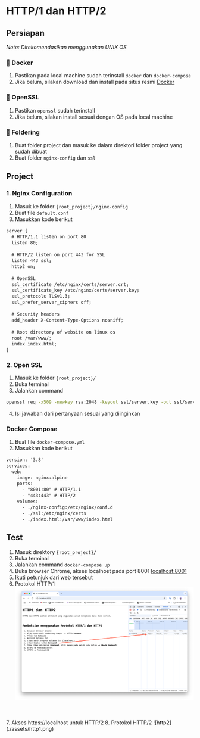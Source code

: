 # HTTP/1 dan HTTP/2

## Persiapan
_Note: Direkomendasikan menggunakan UNIX OS_

### 🚀 Docker
1. Pastikan pada local machine sudah terinstall `docker` dan `docker-compose`
2. Jika belum, silakan download dan install pada situs resmi [Docker](https://www.docker.com/)

### 🔐 OpenSSL
1. Pastikan `openssl` sudah terinstall
2. Jika belum, silakan install sesuai dengan OS pada local machine

### 📂 Foldering
1. Buat folder project dan masuk ke dalam direktori folder project yang sudah dibuat
2. Buat folder `nginx-config` dan `ssl`

## Project

### 1. Nginx Configuration
1. Masuk ke folder `{root_project}/nginx-config`
2. Buat file `default.conf`
3. Masukkan kode berikut
```nginx
server {
  # HTTP/1.1 listen on port 80
  listen 80;

  # HTTP/2 listen on port 443 for SSL
  listen 443 ssl;
  http2 on;

  # OpenSSL
  ssl_certificate /etc/nginx/certs/server.crt;
  ssl_certificate_key /etc/nginx/certs/server.key;
  ssl_protocols TLSv1.3;
  ssl_prefer_server_ciphers off;

  # Security headers
  add_header X-Content-Type-Options nosniff;

  # Root directory of website on linux os
  root /var/www/;
  index index.html;
}

```

### 2. Open SSL
1. Masuk ke folder `{root_project}/`
2. Buka terminal
3. Jalankan command
```zsh
openssl req -x509 -newkey rsa:2048 -keyout ssl/server.key -out ssl/server.crt -days 365 -nodes
```
4. Isi jawaban dari pertanyaan sesuai yang diinginkan


### Docker Compose
1. Buat file `docker-compose.yml`
2. Masukkan kode berikut
```docker
version: '3.8'
services:
  web:
    image: nginx:alpine
    ports:
      - "8001:80" # HTTP/1.1
      - "443:443" # HTTP/2
    volumes:
      - ./nginx-config:/etc/nginx/conf.d
      - ./ssl:/etc/nginx/certs
      - ./index.html:/var/www/index.html
```

## Test

1. Masuk direktory `{root_project}/`
2. Buka terminal
3. Jalankan command `docker-compose up`
4. Buka browser Chrome, akses localhost pada port 8001 [localhost:8001](http://localhost:8001)
5. Ikuti petunjuk dari web tersebut
6. Protokol HTTP/1 
![http1](./assets/http1.png)
<br>
<br>
7. Akses https://localhost untuk HTTP/2
8. Protokol HTTP/2
![http2](./assets/http1.png)

